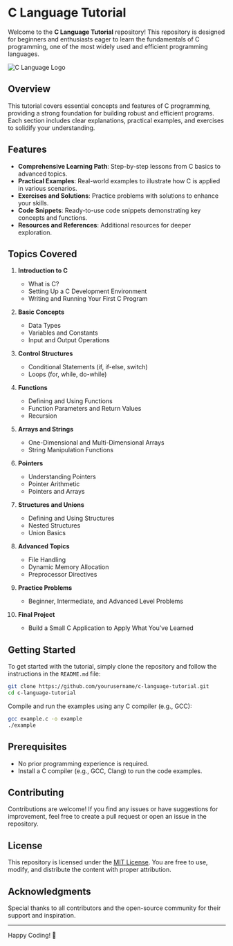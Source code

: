 # C Language Tutorial

Welcome to the **C Language Tutorial** repository! This repository is designed for beginners and enthusiasts eager to learn the fundamentals of C programming, one of the most widely used and efficient programming languages.

![C Language Logo](https://upload.wikimedia.org/wikipedia/commons/1/18/C_Programming_Language.svg)

## Overview

This tutorial covers essential concepts and features of C programming, providing a strong foundation for building robust and efficient programs. Each section includes clear explanations, practical examples, and exercises to solidify your understanding.

## Features

- **Comprehensive Learning Path**: Step-by-step lessons from C basics to advanced topics.
- **Practical Examples**: Real-world examples to illustrate how C is applied in various scenarios.
- **Exercises and Solutions**: Practice problems with solutions to enhance your skills.
- **Code Snippets**: Ready-to-use code snippets demonstrating key concepts and functions.
- **Resources and References**: Additional resources for deeper exploration.

## Topics Covered

1. **Introduction to C**
   - What is C?
   - Setting Up a C Development Environment
   - Writing and Running Your First C Program

2. **Basic Concepts**
   - Data Types
   - Variables and Constants
   - Input and Output Operations

3. **Control Structures**
   - Conditional Statements (if, if-else, switch)
   - Loops (for, while, do-while)

4. **Functions**
   - Defining and Using Functions
   - Function Parameters and Return Values
   - Recursion

5. **Arrays and Strings**
   - One-Dimensional and Multi-Dimensional Arrays
   - String Manipulation Functions

6. **Pointers**
   - Understanding Pointers
   - Pointer Arithmetic
   - Pointers and Arrays

7. **Structures and Unions**
   - Defining and Using Structures
   - Nested Structures
   - Union Basics

8. **Advanced Topics**
   - File Handling
   - Dynamic Memory Allocation
   - Preprocessor Directives

9. **Practice Problems**
   - Beginner, Intermediate, and Advanced Level Problems

10. **Final Project**
    - Build a Small C Application to Apply What You've Learned

## Getting Started

To get started with the tutorial, simply clone the repository and follow the instructions in the `README.md` file:

```bash
git clone https://github.com/yourusername/c-language-tutorial.git
cd c-language-tutorial
```

Compile and run the examples using any C compiler (e.g., GCC):

```bash
gcc example.c -o example
./example
```

## Prerequisites

- No prior programming experience is required.
- Install a C compiler (e.g., GCC, Clang) to run the code examples.

## Contributing

Contributions are welcome! If you find any issues or have suggestions for improvement, feel free to create a pull request or open an issue in the repository.

## License

This repository is licensed under the [MIT License](LICENSE). You are free to use, modify, and distribute the content with proper attribution.

## Acknowledgments

Special thanks to all contributors and the open-source community for their support and inspiration.

---

Happy Coding! 🎉

